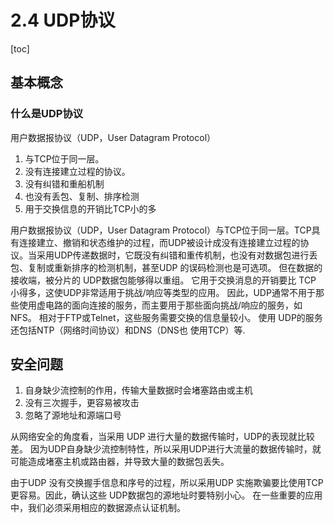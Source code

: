 # 2.4 UDP协议

[toc]

## 基本概念

### 什么是UDP协议

用户数据报协议（UDP，User Datagram Protocol）

1. 与TCP位于同一层。
2. 没有连接建立过程的协议。
3. 没有纠错和重船机制
4. 也没有丢包、复制、排序检测
5. 用于交换信息的开销比TCP小的多

用户数据报协议（UDP，User Datagram Protocol）与TCP位于同一层。TCP具有连接建立、撤销和状态维护的过程，而UDP被设计成没有连接建立过程的协议。当采用UDP传递数据时，它既没有纠错和重传机制，也没有对数据包进行丢包、复制或重新排序的检测机制，甚至UDP 的误码检测也是可选项。 但在数据的接收端，被分片的 UDP数据包能够得以重组。 它用于交换消息的开销要比 TCP 小得多，这使UDP非常适用于挑战/响应等类型的应用。 因此，UDP通常不用于那些使用虚电路的面向连接的服务，而主要用于那些面向挑战/响应的服务，如NFS。 相对于FTP或Telnet，这些服务需要交换的信息量较小。 使用 UDP的服务还包括NTP（网络时间协议）和DNS（DNS也
使用TCP）等.

## 安全问题

1. 自身缺少流控制的作用，传输大量数据时会堵塞路由或主机
2. 没有三次握手，更容易被攻击
3. 忽略了源地址和源端口号

从网络安全的角度看，当采用 UDP 进行大量的数据传输时，UDP的表现就比较差。
因为UDP自身缺少流控制特性，所以采用UDP进行大流量的数据传输时，就可能造成堵塞主机或路由器，并导致大量的数据包丢失。

由于UDP 没有交换握手信息和序号的过程，所以采用UDP 实施欺骗要比使用TCP更容易。因此，确认这些 UDP数据包的源地址时要特别小心。 在一些重要的应用中，我们必须采用相应的数据源点认证机制。